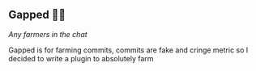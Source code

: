 ## Gapped 🧑‍🌾

*Any farmers in the chat*

Gapped is for farming commits, commits are fake and cringe metric so I decided to write a plugin to absolutely farm
